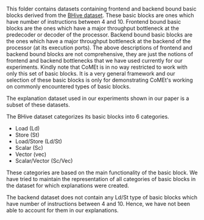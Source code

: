 This folder contains datasets containing frontend and backend bound basic blocks derived from the [BHive dataset](https://github.com/ithemal/bhive). These basic blocks are ones which have number of instructions between 4 and 10. 
Frontend bound basic blocks are the ones which have a major throughput bottleneck at the predecoder or decoder of the processor. 
Backend bound basic blocks are the ones which have a major throughput bottleneck at the backend of the processor (at its execution ports).
The above descriptions of frontend and backend bound blocks are not comprehensive, they are just the notions of frontend and backend bottlenecks that we have used currently for our experiments. 
Kindly note that CoMEt is in no way restricted to work with only this set of basic blocks. It is a very general framework and our selection of these basic blocks is only for demonstrating CoMEt's working on commonly encountered types of basic blocks. 

The explanation dataset used in our experiments shown in our paper is a subset of these datasets. 

The BHive dataset categorizes its basic blocks into 6 categories.
- Load (Ld)
- Store (St)
- Load/Store (Ld/St)
- Scalar (Sc)
- Vector (vec)
- Scalar/Vector (Sc/Vec)

These categories are based on the main functionality of the basic block. We have tried to maintain the representation of all categories of basic blocks in the dataset for which explanations were created. 

The backend dataset does not contain any Ld/St type of basic blocks which have number of instructions between 4 and 10. Hence, we have not been able to account for them in our explanations. 
